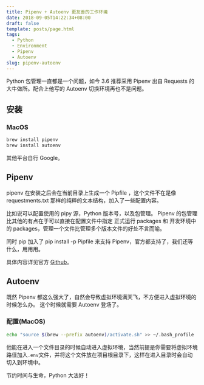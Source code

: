 ```yaml
---
title: Pipenv + Autoenv 更友善的工作环境
date: 2018-09-05T14:22:34+08:00
draft: false
template: posts/page.html
tags:
  - Python
  - Environment
  - Pipenv
  - Autoenv
slug: pipenv-autoenv
---
```


Python 包管理一直都是一个问题，如今 3.6 推荐采用 Pipenv 出自 Requests 的大牛做所。配合上他写的 Autoenv 切换环境再也不是问题。

## 安装

### MacOS

```bash
brew install pipenv
brew install autoenv
```

其他平台自行 Google。

## Pipenv

pipenv 在安装之后会在当前目录上生成一个 Pipfile ，这个文件不在是像 requestments.txt 那样的纯粹的文本结构，加入了一些配置内容。

比如说可以配置使用的 pipy 源，Python 版本号，以及包管理。
Pipenv 的包管理比其他的有点在于可以直接在配置文件中指定 正式运行 packages 和 开发环境中的 packages，管理一个文件比管理多个版本文件的好处不言而喻。

同时 pip 加入了 pip install -p Pipfile 来支持 Pipenv，官方都支持了，我们还等什么，用用用。

具体内容详见官方 [Github](https://github.com/pypa/pipenv)。

## Autoenv

既然 Pipenv 都这么强大了，自然会导致虚拟环境满天飞，不方便进入虚拟环境的时候怎么办。
这个时候就需要 Autoenv 登场了。

### 配置(MacOS)

```bash
echo "source $(brew --prefix autoenv)/activate.sh" >> ~/.bash_profile
```

他能在进入一个文件目录的时候自动进入虚拟环境，当然前提是你需要将虚拟环境路径加入`.env`文件，并将这个文件放在项目根目录下，这样在进入目录时会自动切入到环境中。

节约时间与生命，Python 大法好！

